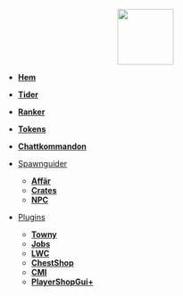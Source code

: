 <!-- docs/_sidebar.md -->

<a href="https://ekstammen.nu/">
<p align="center">
<img width="100" height="100" src="https://ekstammen.nu/img/serverlogo.png">  
</p>
</a>

- [**Hem**](/)

- [**Tider**](tider.md)

- [**Ranker**](ranker.md)

- [**Tokens**](tokens.md)

- [**Chattkommandon**](chattkommandon.md)

- [Spawnguider](spawn/affär.md)
  
  - [**Affär**](affär.md)
  - [**Crates**](crates.md)
  - [**NPC**](npc.md)

- [Plugins](plugins/README.md)
  
  - [**Towny**](towny.md)
  - [**Jobs**](jobs.md)
  - [**LWC**](lwc.md)
  - [**ChestShop**](chestshop.md)
  - [**CMI**](cmi.md)
  - [**PlayerShopGui+**](playershopgui.md)
